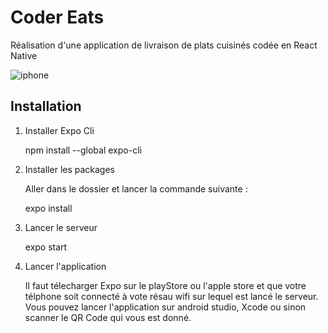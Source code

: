 # Coder Eats

Réalisation d'une application de livraison de plats cuisinés 
codée en React Native

![iphone](https://user-images.githubusercontent.com/74904811/144193300-cea6cd56-6c9b-4e88-b6a1-9cb2d1f29f66.gif)

## Installation

1. Installer Expo Cli

    npm install --global expo-cli

2. Installer les packages

    Aller dans le dossier et lancer la commande suivante :

    expo install

3. Lancer le serveur

    expo start

4. Lancer l'application

    Il faut télecharger Expo sur le playStore ou l'apple store et que votre télphone soit connecté à vote résau wifi sur lequel est lancé le serveur.
    Vous pouvez lancer l'application sur android studio, Xcode ou sinon scanner le QR Code qui vous est donné.
